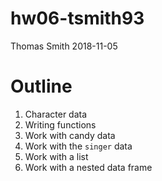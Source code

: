 hw06-tsmith93
================
Thomas Smith
2018-11-05

Outline
=======

1.  Character data
2.  Writing functions
3.  Work with candy data
4.  Work with the `singer` data
5.  Work with a list
6.  Work with a nested data frame
